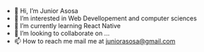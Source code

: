 - 👋 Hi, I’m Junior Asosa
- 👀 I’m interested in Web Devellopement and computer sciences
- 🌱 I’m currently learning React Native
- 💞️ I’m looking to collaborate on ...
- 📫 How to reach me mail me at juniorasosa@gmail.com

<!---
BlackJr-Git/BlackJr-Git is a ✨ special ✨ repository because its `README.md` (this file) appears on your GitHub profile.
You can click the Preview link to take a look at your changes.
--->
